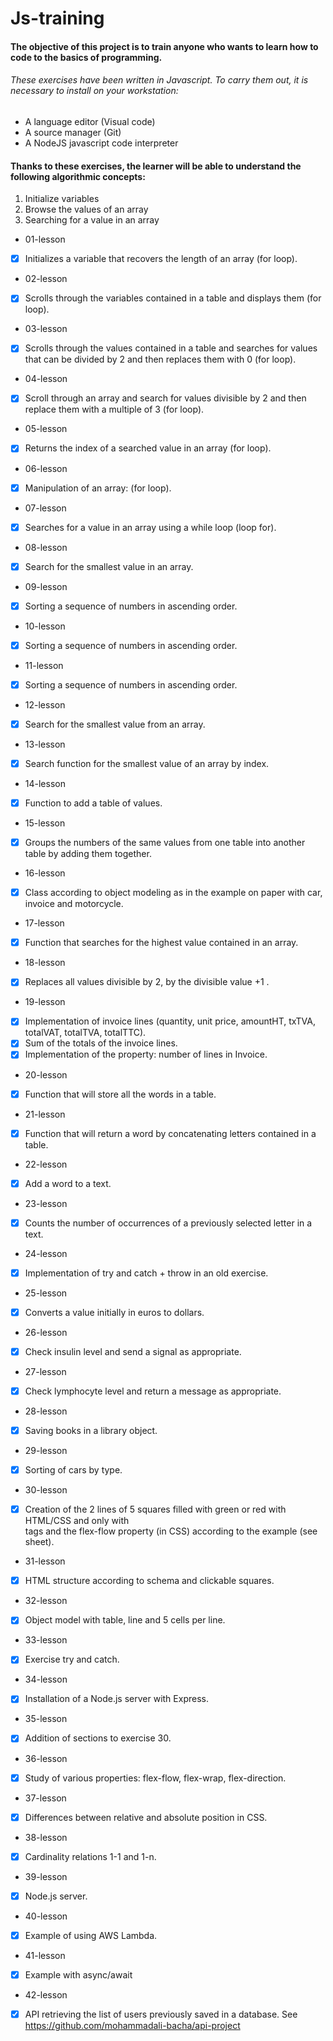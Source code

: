 # Js-training

#### The objective of this project is to train anyone who wants to learn how to code to the basics of programming.

###### These exercises have been written in Javascript. To carry them out, it is necessary to install on your workstation:

- A language editor (Visual code)
- A source manager (Git)
- A NodeJS javascript code interpreter

#### Thanks to these exercises, the learner will be able to understand the following algorithmic concepts:

1. Initialize variables
2. Browse the values of an array
3. Searching for a value in an array


* 01-lesson

- [x] Initializes a variable that recovers the length of an array (for loop).

* 02-lesson

- [x] Scrolls through the variables contained in a table and displays them (for loop).

* 03-lesson

- [x] Scrolls through the values contained in a table and searches for values that can be divided by 2 and then replaces them with 0 (for loop).

* 04-lesson
- [x] Scroll through an array and search for values divisible by 2 and then replace them with a multiple of 3 (for loop).

* 05-lesson
- [x] Returns the index of a searched value in an array (for loop).

* 06-lesson 
- [x] Manipulation of an array: (for loop).

* 07-lesson
- [x] Searches for a value in an array using a while loop (loop for).

* 08-lesson
- [x] Search for the smallest value in an array.

* 09-lesson
- [x] Sorting a sequence of numbers in ascending order.

* 10-lesson
- [x] Sorting a sequence of numbers in ascending order.

* 11-lesson
- [x] Sorting a sequence of numbers in ascending order.

* 12-lesson
- [x] Search for the smallest value from an array.

* 13-lesson
- [x] Search function for the smallest value of an array by index.

* 14-lesson
- [x] Function to add a table of values.

* 15-lesson
- [x] Groups the numbers of the same values from one table into another table by adding them together.

* 16-lesson
- [x] Class according to object modeling as in the example on paper with car, invoice and motorcycle.

* 17-lesson
- [x] Function that searches for the highest value contained in an array.

* 18-lesson
- [x] Replaces all values divisible by 2, by the divisible value +1 .

* 19-lesson
- [x] Implementation of invoice lines (quantity, unit price, amountHT, txTVA, totalVAT, totalTVA, totalTTC).
- [x] Sum of the totals of the invoice lines.
- [x] Implementation of the property: number of lines in Invoice.

* 20-lesson
- [x] Function that will store all the words in a table.

* 21-lesson
- [x] Function that will return a word by concatenating letters contained in a table.

* 22-lesson
- [x] Add a word to a text.

* 23-lesson
- [x] Counts the number of occurrences of a previously selected letter in a text.

* 24-lesson
- [x] Implementation of try and catch + throw in an old exercise.

* 25-lesson
- [x] Converts a value initially in euros to dollars.

* 26-lesson
- [x] Check insulin level and send a signal as appropriate.

* 27-lesson
- [x] Check lymphocyte level and return a message as appropriate.

* 28-lesson
- [x] Saving books in a library object.

* 29-lesson
- [x] Sorting of cars by type.

* 30-lesson
- [X] Creation of the 2 lines of 5 squares filled with green or red with HTML/CSS and only with <div> tags and the flex-flow property (in CSS) according to the example (see sheet).

* 31-lesson
- [X] HTML structure according to schema and clickable squares.

* 32-lesson
- [X] Object model with table, line and 5 cells per line.

* 33-lesson
- [X] Exercise try and catch.

* 34-lesson
- [X] Installation of a Node.js server with Express.

* 35-lesson
- [X] Addition of sections to exercise 30.

* 36-lesson
- [X] Study of various properties: flex-flow, flex-wrap, flex-direction.

* 37-lesson
- [X] Differences between relative and absolute position in CSS.

* 38-lesson
- [X] Cardinality relations 1-1 and 1-n.

* 39-lesson
- [X] Node.js server.

* 40-lesson
- [X] Example of using AWS Lambda.

* 41-lesson
- [X] Example with async/await

* 42-lesson
- [X] API retrieving the list of users previously saved in a database.
See https://github.com/mohammadali-bacha/api-project 


<!-- * 43-lesson
- [ ] Exemples de promises -->


